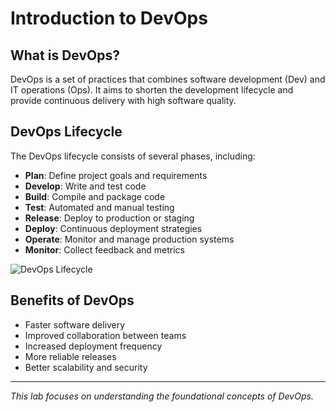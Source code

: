 

# Introduction to DevOps

## What is DevOps?

DevOps is a set of practices that combines software development (Dev) and IT operations (Ops). It aims to shorten the development lifecycle and provide continuous delivery with high software quality.

## DevOps Lifecycle

The DevOps lifecycle consists of several phases, including:

- **Plan**: Define project goals and requirements  
- **Develop**: Write and test code  
- **Build**: Compile and package code  
- **Test**: Automated and manual testing  
- **Release**: Deploy to production or staging  
- **Deploy**: Continuous deployment strategies  
- **Operate**: Monitor and manage production systems  
- **Monitor**: Collect feedback and metrics  

![DevOps Lifecycle](https://www.redhat.com/cms/managed-files/devops-lifecycle-illustration.png)

## Benefits of DevOps

- Faster software delivery  
- Improved collaboration between teams  
- Increased deployment frequency  
- More reliable releases  
- Better scalability and security  

---

*This lab focuses on understanding the foundational concepts of DevOps.*

